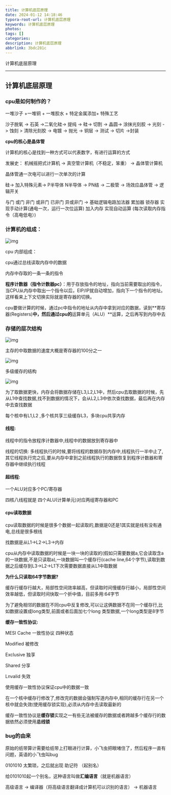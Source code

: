 ```yaml
---
title: 计算机底层原理
date: 2024-01-12 14:18:46
typora-root-url: 计算机底层原理
keywords: 计算机底层原理
photos:
tags: []
categories:
description: 计算机底层原理
abbrlink: 3bdc281c
---
```


计算机底层原理

<!--more-->

------



## 计算机底层原理

### cpu是如何制作的？

一堆沙子 +一堆铜 + 一堆胶水 + 特定金属添加+ 特殊工艺

沙子脱氧 -> 石英 ->二氧化硅-> 提纯 -> 硅-> 切割 -> 晶圆-> 涂抹光刻胶 -> 光刻 -> 蚀刻 > 清除光刻胶 -> 电镀 -> 抛光 -> 铜层 -> 测试 -> 切片 ->封装

**cpu的核心是晶体管**

计算机的核心是找到一种方式可以代表数字，有进行运算的方式

发展史： 机械摇把式计算机 -> 真空管计算机（不稳定，笨重） -> 晶体管计算机

晶体管通一次电可以进行一次单次的计算

硅-> 加入特殊元素-> P半导体 N半导体 -> PN结 -> 二极管 -> 场效应晶体管 -> 逻辑开关

与门 或门 非门 或非门 已非门 异或非门 -> 基础逻辑电路加法器 累加器 锁存器
实现手动计算(通电一次，运行一次位运算)
加入内存 实现自动运算 (每次读取内存指令（高电低电）)

### 计算机的组成：

![img](./计算机组成图.png)

cpu 内部组成：

cpu通过总线读取内存中的数据

内存中存取的一条一条的指令

**程序计数器（指令计数器pc）**：用于存放指令的地址，指向当前需要取出的指令，当CPU从内存中取出一个指令以后，EIP/IP就自动增加，指向下一个指令的地址。这样看来上下文切换实际就是寄存器的切换。

cpu要做计算的时候，通过pc中指令的地址从内存中拿到对应的数据，读到**寄存器(Registers)**中，然后通过cpu的**运算单元（ALU）**运算，之后再写到内存中去

### 存储的层次结构

![img](./存储的层此结构.png)



主存的中取数据的速度大概是寄存器的100分之一

![img](./速度对比.png)

多级缓存的结构

![img](./多级缓存结构.png)

为了取数据更快，内存会将数据存储在L3,L2,L1中，然后cpu去取数据的时候，先从L1中查找数据,找不到数据的情况下，会从L2,L3中依次查找数据，最后再在内存中去查找数据

每个核中有L1,L2 ,多个核共享三级缓存L3，多块cpu共享内存

#### 线程:

线程中的指令放程序计数器中,线程中的数据放到寄存器中

线程的切换: 多线程执行的时候,要将线程的数据存到内存中,线程执行一半中止了,其它线程执行完之后,要从内存中拿到之前线程执行的数据恢复到程序计数器和寄存器中继续执行线程

#### 超线程:

一个ALU对应多个PC/寄存器

四核八线程就是  四个ALU(计算单元)对应两组寄存器和PC

#### cpu读取数据

cpu读取数据的时候是很多个数据一起读取的,数据是0还是1其实就是线有没有通电,总线是很多根线

找数据是从L1->L2->L3->内存 

cpu从内存中读取数据的时候是一块一块的读取的(假如只需要数据a,它会读取含a的一块数据,不是只读取a),一块数据叫一个缓存行(cache line,64个字节),读取到数据之后缓存到L3->L2->L1下次需要数据直接从L1中取数据

**为什么只读取64字节数据?**

缓存行缓存行越大，局部性空间效率越高，但读取时间慢缓存行越小，局部性空间效率越低，但读取时间快取一个折中值，目前多用:64字节

为了避免相邻的数据在不同cpu中反复修改,可以让这俩数据不在同一个缓存行,比如数据设置成long类型,前面或者后面加七个long 类型数据,一个long类型是8字节



**缓存一致性协议:** 

MESI Cache 一致性协议 四种状态

Modified 被修改

Exclusive 独享

Shared 分享

Lnvalid 失效



使用缓存一致性协议保证cpu中的数据一致

在一个核中缓存行修改了,修改完的数据会强制写道内存中,相同的缓存行在另一个核中就会失效(使用缓存锁实现),必须从内存中去读取最新的

缓存一致性协议是**缓存锁**实现之一有些无法被缓存的数据或者跨越多个缓存行的数据依然必须使用**总线锁**

### bug的由来

原始的纸带算计需要给纸带上打眼进行计算，小飞虫把眼堵住了，然后程序一直有问题，英语的小飞虫叫bug

0101010 太繁琐，之后就出现 助记符 （起别名）

给0101010起一个别名，这种语言叫做**汇编语言**（就是机器语言）

高级语言 -> 编译器（将高级语言翻译成计算机可以识别的语言） -> 机器语言


